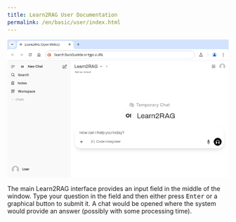 ```yaml
---
title: Learn2RAG User Documentation
permalink: /en/basic/user/index.html
---
```


![Main screen](main.png)

The main Learn2RAG interface provides an input field in the middle of the window.
Type your question in the field and then either press <kbd>Enter</kbd> or a graphical button to submit it.
A chat would be opened where the system would provide an answer (possibly with some processing time).
